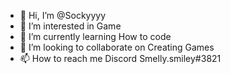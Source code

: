 - 👋 Hi, I’m @Sockyyyy
- 👀 I’m interested in Game
- 🌱 I’m currently learning How to code
- 💞️ I’m looking to collaborate on Creating Games
- 📫 How to reach me Discord Smelly.smiley#3821

<!---
Sockyyyy/Sockyyyy is a ✨ special ✨ repository because its `README.md` (this file) appears on your GitHub profile.
You can click the Preview link to take a look at your changes.
--->
